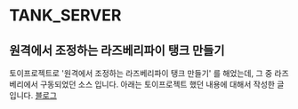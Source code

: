 # TANK_SERVER
## 원격에서 조정하는 라즈베리파이 탱크 만들기
토이프로젝트로 '원격에서 조정하는 라즈베리파이 탱크 만들기' 를 해었는데, 그 중 라즈베리에서 구동되었던 소스 입니다.
아래는 토이프로젝트 했던 내용에 대해서 작성한 글입니다.
[블로그](https://developside.tistory.com/1?category=641400)
